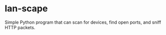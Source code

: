 # lan-scape
Simple Python program that can scan for devices, find open ports, and sniff HTTP packets.
